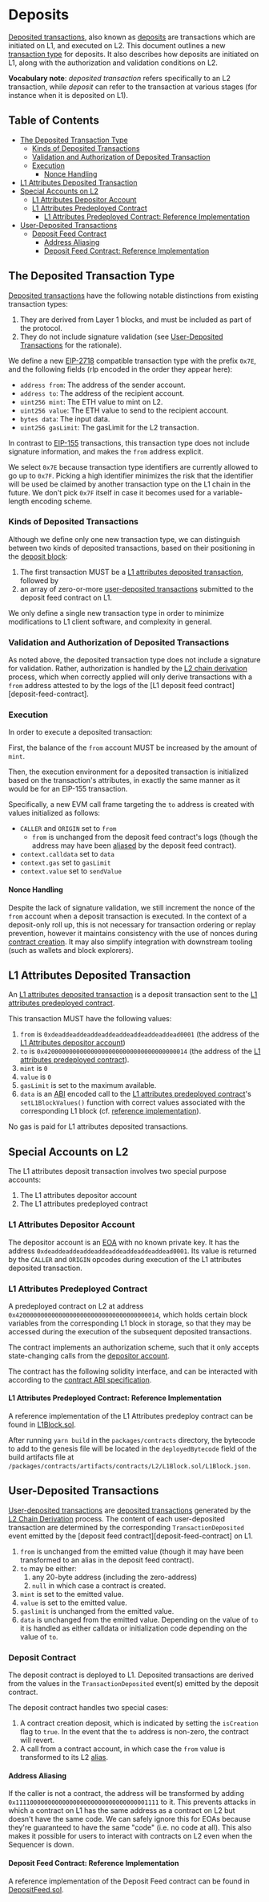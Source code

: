 # Deposits

<!-- All glossary references in this file. -->
[g-transaction-type]: glossary.md#transaction-type
[g-derivation]:  glossary.md#L2-chain-derivation
[g-deposited]: glossary.md#deposited
[g-deposits]: glossary.md#deposits
[g-l1-attr-deposit]: glossary.md#l1-attributes-deposited-transaction
[g-user-deposited]: glossary.md#user-deposited-transaction
[g-deposit-block]: glossary.md#deposit-block
[g-eoa]: glossary.md#eoa

[Deposited transactions][g-deposited], also known as [deposits][g-deposits] are transactions which
are initiated on L1, and executed on L2. This document outlines a new [transaction
type][g-transaction-type] for deposits. It also describes how deposits are initiated on L1, along
with the authorization and validation conditions on L2.

**Vocabulary note**: *deposited transaction* refers specifically to an L2 transaction, while
*deposit* can refer to the transaction at various stages (for instance when it is deposited on L1).

## Table of Contents

- [The Deposited Transaction Type](#the-deposited-transaction-type)
  - [Kinds of Deposited Transactions](#kinds-of-deposited-transactions)
  - [Validation and Authorization of Deposited
    Transaction](#validation-and-authorization-of-deposit-transaction-types)
  - [Execution](#execution)
    - [Nonce Handling](#nonce-handling)
- [L1 Attributes Deposited Transaction](#l1-attributes-deposited-transaction)
- [Special Accounts on L2](#special-accounts-on-l2)
  - [L1 Attributes Depositor Account](#l1-attributes-depositor-account)
  - [L1 Attributes Predeployed Contract](#l1-attributes-predeployed-contract)
    - [L1 Attributes Predeployed Contract: Reference Implementation](#l1-attributes-predeployed-contract--reference-implementation)
- [User-Deposited Transactions](#user-deposited-transactions)
  - [Deposit Feed Contract](#deposit-feed-contract)
    - [Address Aliasing](#address-aliasing)
    - [Deposit Feed Contract: Reference Implementation](#deposit-feed-contract--reference-implementation)

## The Deposited Transaction Type

[deposited-tx-type]: #the-deposited-transaction-type

[Deposited transactions][g-deposited] have the following notable distinctions from existing
transaction types:

1. They are derived from Layer 1 blocks, and must be included as part of the protocol.
2. They do not include signature validation (see [User-Deposited Transactions][user-deposited]
   for the rationale).

We define a new [EIP-2718] compatible transaction type with the prefix `0x7E`, and the following
fields (rlp encoded in the order they appear here):

[EIP-2718]: https://eips.ethereum.org/EIPS/eip-2718

- `address from`: The address of the sender account.
- `address to`: The address of the recipient account.
- `uint256 mint`: The ETH value to mint on L2.
- `uint256 value`: The ETH value to send to the recipient account.
- `bytes data`: The input data.
- `uint256 gasLimit`: The gasLimit for the L2 transaction.

In contrast to [EIP-155] transactions, this transaction type does not include signature information,
and makes the `from` address explicit.

[EIP-155]:https://eips.ethereum.org/EIPS/eip-155

We select `0x7E` because transaction type identifiers are currently allowed to go up to `0x7F`.
Picking a high identifier minimizes the risk that the identifier will be used be claimed by another
transaction type on the L1 chain in the future. We don't pick `0x7F` itself in case it becomes used
for a variable-length encoding scheme.

### Kinds of Deposited Transactions

Although we define only one new transaction type, we can distinguish between two kinds of deposited
transactions, based on their positioning in the [deposit block][g-deposit-block]:

1. The first transaction MUST be a [L1 attributes deposited transaction][l1-attr-deposit], followed
   by
2. an array of zero-or-more [user-deposited transactions][user-deposited] submitted to the deposit
   feed contract on L1.

We only define a single new transaction type in order to minimize modifications to L1 client
software, and complexity in general.

### Validation and Authorization of Deposited Transactions

[authorization]: #validation-and-authorization-of-deposited-transaction

As noted above, the deposited transaction type does not include a signature for validation. Rather,
authorization is handled by the [L2 chain derivation][g-derivation] process, which when correctly
applied will only derive transactions with a `from` address attested to by the logs of the [L1
deposit feed contract][deposit-feed-contract].

### Execution

In order to execute a deposited transaction:

First, the balance of the `from` account MUST be increased by the amount of `mint`.

Then, the execution environment for a deposited transaction is initialized based on the
transaction's attributes, in exactly the same manner as it would be for an EIP-155 transaction.

Specifically, a new EVM call frame targeting the `to` address is created with values initialized as
follows:

- `CALLER` and `ORIGIN` set to `from`
  - `from` is unchanged from the deposit feed contract's logs (though the address may have been
  [aliased][address-aliasing] by the deposit feed contract).
- `context.calldata` set to `data`
- `context.gas` set to `gasLimit`
- `context.value` set to `sendValue`

#### Nonce Handling

Despite the lack of signature validation, we still increment the nonce of the `from` account when a
deposit transaction is executed. In the context of a deposit-only roll up, this is not necessary
for transaction ordering or replay prevention, however it maintains consistency with the use of
nonces during [contract creation][create-nonce]. It may also simplify integration with downstream
tooling (such as wallets and block explorers).

[create-nonce]: https://github.com/ethereum/execution-specs/blob/617903a8f8d7b50cf71bf1aa733c37897c8d75c1/src/ethereum/frontier/utils/address.py#L40

## L1 Attributes Deposited Transaction

[l1-attr-deposit]: #l1-attributes-deposited-transaction

An [L1 attributes deposited transaction][g-l1-attr-deposit] is a deposit transaction sent to the [L1
attributes predeployed contract][predeploy].

This transaction MUST have the following values:

1. `from` is `0xdeaddeaddeaddeaddeaddeaddeaddeaddead0001` (the address of the
[L1 Attributes depositor account][depositor-account])
2. `to` is `0x4200000000000000000000000000000000000014` (the address of the [L1 attributes predeployed
   contract][predeploy]).
3. `mint` is `0`
4. `value` is `0`
5. `gasLimit` is set to the maximum available.
6. `data` is an [ABI] encoded call to the [L1 attributes predeployed contract][predeploy]'s
   `setL1BlockValues()` function with correct values associated with the corresponding L1 block (cf.
   [reference implementation][l1-attr-ref-implem]).

No gas is paid for L1 attributes deposited transactions.

## Special Accounts on L2

The L1 attributes deposit transaction involves two special purpose accounts:

1. The L1 attributes depositor account
2. The L1 attributes predeployed contract

### L1 Attributes Depositor Account

[depositor-account]: #l1-attributes-depositor-account

The depositor account is an [EOA][g-eoa] with no known private key. It has the address
`0xdeaddeaddeaddeaddeaddeaddeaddeaddead0001`. Its value is returned by the `CALLER` and `ORIGIN`
opcodes during execution of the L1 attributes deposited transaction.

### L1 Attributes Predeployed Contract

[predeploy]: #l1-attributes-predeployed-contract

A predeployed contract on L2 at address `0x4200000000000000000000000000000000000014`, which holds
certain block variables from the corresponding L1 block in storage, so that they may be accessed
during the execution of the subsequent deposited transactions.

The contract implements an authorization scheme, such that it only accepts state-changing calls from
the [depositor account][depositor-account].

The contract has the following solidity interface, and can be interacted with according to the
[contract ABI specification][ABI].

[ABI]: https://docs.soliditylang.org/en/v0.8.10/abi-spec.html

#### L1 Attributes Predeployed Contract: Reference Implementation

[l1-attr-ref-implem]: #l1-attributes-predeployed-contract--reference-implementation

A reference implementation of the L1 Attributes predeploy contract can be found in [L1Block.sol].

[L1Block.sol]: ../packages/contracts/contracts/L2/L1Block.sol

After running `yarn build` in the `packages/contracts` directory, the bytecode to add to the genesis
file will be located in the `deployedBytecode` field of the build artifacts file at
`/packages/contracts/artifacts/contracts/L2/L1Block.sol/L1Block.json`.

## User-Deposited Transactions

[user-deposited]: #user-deposited-transactions

[User-deposited transactions][g-user-deposited] are [deposited transactions][deposited-tx-type]
generated by the [L2 Chain Derivation][g-derivation] process. The content of each user-deposited
transaction are determined by the corresponding `TransactionDeposited` event emitted by the [deposit
feed contract][deposit-feed-contract] on L1.

1. `from` is unchanged from the emitted value (though it may have been transformed to an alias in
   the deposit feed contract).
2. `to` may be either:
    1. any 20-byte address (including the zero-address)
    2. `null` in which case a contract is created.
3. `mint` is set to the emitted value.
4. `value` is set to the emitted value.
5. `gaslimit` is unchanged from the emitted value.
6. `data` is unchanged from the emitted value. Depending on the value of `to` it is handled as
   either calldata or initialization code depending on the value of `to`.

### Deposit Contract

[deposit-contract]: #deposit-contract

The deposit contract is deployed to L1. Deposited transactions are derived from the values in
the `TransactionDeposited` event(s) emitted by the deposit contract.

The deposit contract handles two special cases:

1. A contract creation deposit, which is indicated by setting the `isCreation` flag to `true`.
   In the event that the `to` address is non-zero, the contract will revert.
2. A call from a contract account, in which case the `from` value is transformed to its L2
   [alias][address-aliasing].

#### Address Aliasing

[address-aliasing]: #address-aliasing

If the caller is not a contract, the address will be transformed by adding
`0x1111000000000000000000000000000000001111` to it. This prevents attacks in which a contract on L1
has the same address as a contract on L2 but doesn't have the same code. We can safely ignore this
for EOAs because they're guaranteed to have the same "code" (i.e. no code at all). This also makes
it possible for users to interact with contracts on L2 even when the Sequencer is down.

#### Deposit Feed Contract: Reference Implementation

A reference implementation of the Deposit Feed contract can be found in [DepositFeed.sol].

[DepositFeed.sol]: ../packages/contracts/contracts/L1/DepositFeed.sol

